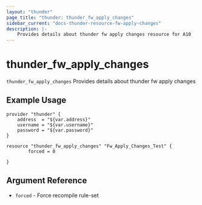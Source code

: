 ```yaml
---
layout: "thunder"
page_title: "thunder: thunder_fw_apply_changes"
sidebar_current: "docs-thunder-resource-fw-apply-changes"
description: |-
	Provides details about thunder fw apply changes resource for A10
---
```


# thunder\_fw\_apply\_changes

`thunder_fw_apply_changes` Provides details about thunder fw apply changes
## Example Usage


```hcl
provider "thunder" {
    address  = "${var.address}"
    username = "${var.username}"  
    password = "${var.password}"
}

resource "thunder_fw_apply_changes" "Fw_Apply_Changes_Test" {
        forced = 0
 
}
```

## Argument Reference

* `forced` - Force recompile rule-set
